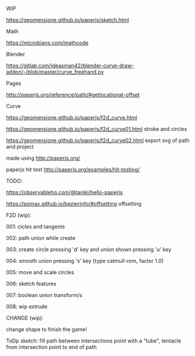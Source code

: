 WIP

https://geomensione.github.io/paperjs/sketch.html

Math

https://microbians.com/mathcode

Blender

https://gitlab.com/ideasman42/blender-curve-draw-addon/-/blob/master/curve_freehand.py

Pages

http://paperjs.org/reference/path/#getlocationat-offset

Curve

https://geomensione.github.io/paperjs/f2d_curve.html

https://geomensione.github.io/paperjs/f2d_curve01.html stroke and circles

https://geomensione.github.io/paperjs/f2d_curve02.html export svg of path and project

made using http://paperjs.org/

paperjs hit test http://paperjs.org/examples/hit-testing/

TODO:

https://observablehq.com/@taniki/hello-paperjs

https://pomax.github.io/bezierinfo/#offsetting offsetting

F2D (wip):

001: cicles and tangents

002: path union while create

003: create circle pressing 'd' key and union shown pressing 'u' key

004: smooth union pressing 's' key (type catmull-rom, factor 1.0)

005: move and scale circles

006: sketch features

007: boolean union transform/s

008: wip extrude


CHANGE (wip):

change shape to finish the game!

ToDp sketch: fill path between intersections point with a "tube", tentacle from intersection point to end of path
